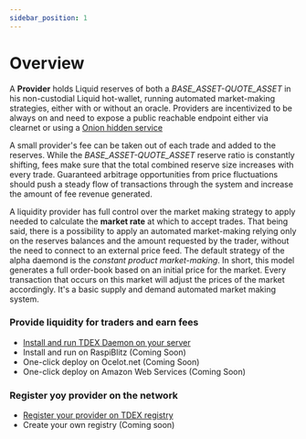 ```yaml
---
sidebar_position: 1
---
```


# Overview

A **Provider** holds Liquid reserves of both a *BASE_ASSET-QUOTE_ASSET*  in his non-custodial Liquid hot-wallet, running automated market-making strategies, either with or without an oracle. Providers are incentivized to be always on and need to expose a public reachable endpoint either via clearnet or using a [Onion hidden service](https://2019.www.torproject.org/docs/tor-onion-service.html)

A small provider's fee can be taken out of each trade and added to the reserves. While the *BASE_ASSET-QUOTE_ASSET* reserve ratio is constantly shifting, fees make sure that the total combined reserve size increases with every trade.
Guaranteed arbitrage opportunities from price fluctuations should push a steady flow of transactions through the system and increase the amount of fee revenue generated.

A liquidity provider has full control over the market making strategy to apply needed to calculate the **market rate** at which to accept trades. That being said, there is a possibility to apply an automated market-making relying only on the reserves balances and the amount requested by the trader, without the need to connect to an external price feed. The default strategy of the alpha daemond is the *constant product market-making*. In short, this model generates a full order-book based on an initial price for the market. Every transaction that occurs on this market will adjust the prices of the market accordingly. It's a basic supply and demand automated market making system. 


### Provide liquidity for traders and earn fees

* [Install and run TDEX Daemon on your server](daemon.md)
* Install and run on RaspiBlitz (Coming Soon)
* One-click deploy on Ocelot.net (Coming Soon)
* One-click deploy on Amazon Web Services (Coming Soon)


### Register yoy provider on the network

* [Register your provider on TDEX registry](registry.md)
* Create your own registry (Coming soon)
